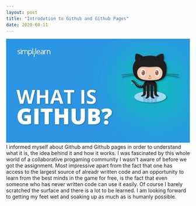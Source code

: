 ```yaml
---
layout: post
title: "Introdution to Github and Github Pages"
date: 2020-08-11
---
```


<img src="/images/GitHub1.jpg">
I informed myself about Github amd Github pages in order to understand what it is, the idea behind it and how it works. I was fascinated by this whole world of a collaborative progaming community I wasn't aware of before we got the assignment. Most impressive apart from the fact that one has access to the largest source of alreadr written code and an opportunity to learn from the best minds in the game for free, is the fact that even someone who has never written code can use it easily. Of course I barely scratched the surface and there is a lot to be learned. I am looking forward to getting my feet wet and soaking up as much as is humanly possible.
